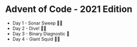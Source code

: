 # Advent of Code - 2021 Edition

- Day 1 - Sonar Sweep 🌟🌟
- Day 2 - Dive! 🌟🌟
- Day 3 - Binary Diagnostic 🌟
- Day 4 - Giant Squid 🌟🌟